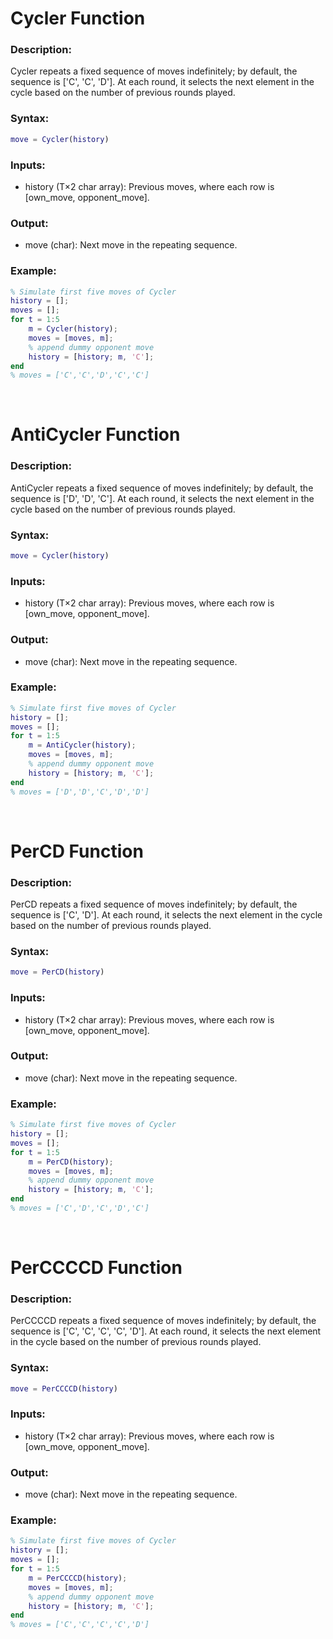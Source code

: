 # Cycler Function

### Description:

Cycler repeats a fixed sequence of moves indefinitely; by default, the sequence is ['C', 'C', 'D']. At each round, it selects the next element in the cycle based on the number of previous rounds played.

### Syntax:

```matlab
move = Cycler(history)
```

### Inputs:

- history (T×2 char array): Previous moves, where each row is [own_move, opponent_move].

### Output:

- move (char): Next move in the repeating sequence.

### Example:

```matlab
% Simulate first five moves of Cycler
history = [];
moves = [];
for t = 1:5
    m = Cycler(history);
    moves = [moves, m];
    % append dummy opponent move
    history = [history; m, 'C'];
end
% moves = ['C','C','D','C','C']
```

<br>

# AntiCycler Function

### Description:

AntiCycler repeats a fixed sequence of moves indefinitely; by default, the sequence is ['D', 'D', 'C']. At each round, it selects the next element in the cycle based on the number of previous rounds played.

### Syntax:

```matlab
move = Cycler(history)
```

### Inputs:

- history (T×2 char array): Previous moves, where each row is [own_move, opponent_move].

### Output:

- move (char): Next move in the repeating sequence.

### Example:

```matlab
% Simulate first five moves of Cycler
history = [];
moves = [];
for t = 1:5
    m = AntiCycler(history);
    moves = [moves, m];
    % append dummy opponent move
    history = [history; m, 'C'];
end
% moves = ['D','D','C','D','D']
```

<br>

# PerCD Function

### Description:

PerCD repeats a fixed sequence of moves indefinitely; by default, the sequence is ['C', 'D']. At each round, it selects the next element in the cycle based on the number of previous rounds played.

### Syntax:

```matlab
move = PerCD(history)
```

### Inputs:

- history (T×2 char array): Previous moves, where each row is [own_move, opponent_move].

### Output:

- move (char): Next move in the repeating sequence.

### Example:

```matlab
% Simulate first five moves of Cycler
history = [];
moves = [];
for t = 1:5
    m = PerCD(history);
    moves = [moves, m];
    % append dummy opponent move
    history = [history; m, 'C'];
end
% moves = ['C','D','C','D','C']
```

<br>

# PerCCCCD Function

### Description:

PerCCCCD repeats a fixed sequence of moves indefinitely; by default, the sequence is ['C', 'C', 'C', 'C', 'D']. At each round, it selects the next element in the cycle based on the number of previous rounds played.

### Syntax:

```matlab
move = PerCCCCD(history)
```

### Inputs:

- history (T×2 char array): Previous moves, where each row is [own_move, opponent_move].

### Output:

- move (char): Next move in the repeating sequence.

### Example:

```matlab
% Simulate first five moves of Cycler
history = [];
moves = [];
for t = 1:5
    m = PerCCCCD(history);
    moves = [moves, m];
    % append dummy opponent move
    history = [history; m, 'C'];
end
% moves = ['C','C','C','C','D']
```
